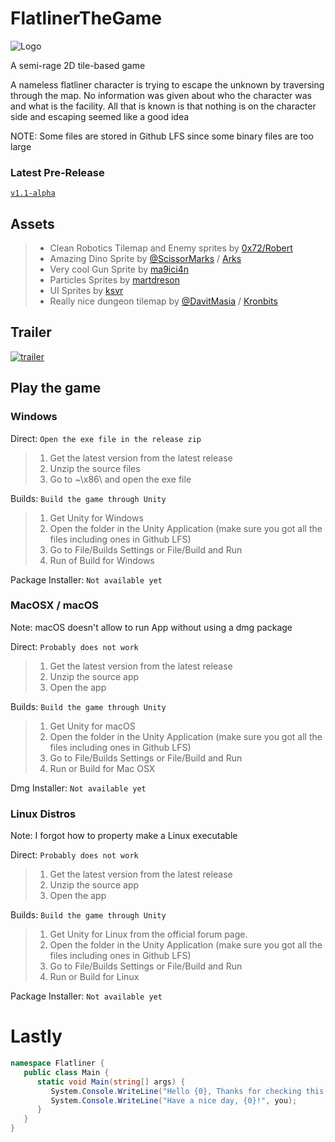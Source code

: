 # FlatlinerTheGame

 ![Logo](https://github.com/d-exclaimation/FlatlinerTheGame/blob/main/Flatliner.png "Logo")

 A semi-rage 2D tile-based game

 A nameless flatliner character is trying to escape the unknown by traversing through the map. No information was given about who the character was and what is the facility. All that is known is that nothing is on the character side and escaping seemed like a good idea
 
 NOTE: Some files are stored in Github LFS since some binary files are too large
 
 ### Latest Pre-Release
 [`v1.1-alpha`](https://github.com/d-exclaimation/FlatlinerTheGame/releases/tag/v1.1-alpha)

 ## Assets
 
 > - Clean Robotics Tilemap and Enemy sprites by [0x72/Robert](https://0x72.itch.io/16x16-robot-tileset "0x72's itch.io")
 > - Amazing Dino Sprite by [@ScissorMarks](https://twitter.com/ScissorMarks) / [Arks](https://arks.itch.io/dino-characters "Arks's itch.io")
 > - Very cool Gun Sprite by [ma9ici4n](https://ma9ici4n.itch.io/ma9ici4nweaponpack)
 > - Particles Sprites by [martdreson](https://martdreson.itch.io/particle-pack)
 > - UI Sprites by [ksvr](https://kvsr.itch.io/simpleuipanelbuttons)
 > - Really nice dungeon tilemap by [@DavitMasia](http://twitter.com/DavitMasia) / [Kronbits](https://kronbits.itch.io/inca-game-assets)
 
 ## Trailer
 [![trailer](https://img.youtube.com/vi/paYvJbSBFfo/0.jpg)](https://www.youtube.com/watch?v=paYvJbSBFfo)

 ## Play the game

 ### Windows

 Direct: `Open the exe file in the release zip`
 > 1. Get the latest version from the latest release
 > 2. Unzip the source files
 > 3. Go to ~\x86\ and open the exe file
 
 Builds: `Build the game through Unity`
 > 1. Get Unity for Windows
 > 2. Open the folder in the Unity Application (make sure you got all the files including ones in Github LFS)
 > 3. Go to File/Builds Settings or File/Build and Run
 > 4. Run of Build for Windows

 Package Installer: `Not available yet`

  ### MacOSX / macOS 

 Note: macOS doesn't allow to run App without using a dmg package

 Direct: `Probably does not work`
 > 1. Get the latest version from the latest release
 > 2. Unzip the source app
 > 3. Open the app

 Builds: `Build the game through Unity`
 > 1. Get Unity for macOS
 > 2. Open the folder in the Unity Application (make sure you got all the files including ones in Github LFS)
 > 3. Go to File/Builds Settings or File/Build and Run
 > 4. Run or Build for Mac OSX

 Dmg Installer: `Not available yet`
 
  ### Linux Distros 

 Note: I forgot how to property make a Linux executable

 Direct: `Probably does not work`
 > 1. Get the latest version from the latest release
 > 2. Unzip the source app
 > 3. Open the app

 Builds: `Build the game through Unity`
 > 1. Get Unity for Linux from the official forum page.
 > 2. Open the folder in the Unity Application (make sure you got all the files including ones in Github LFS)
 > 3. Go to File/Builds Settings or File/Build and Run
 > 4. Run or Build for Linux

 Package Installer: `Not available yet`
 
 # Lastly
 
 ```c#
 namespace Flatliner {
    public class Main {
       static void Main(string[] args) {
          System.Console.WriteLine("Hello {0}, Thanks for checking this repo", you);
          System.Console.WriteLine("Have a nice day, {0}!", you);
       }
    }
 }
 ```
 
